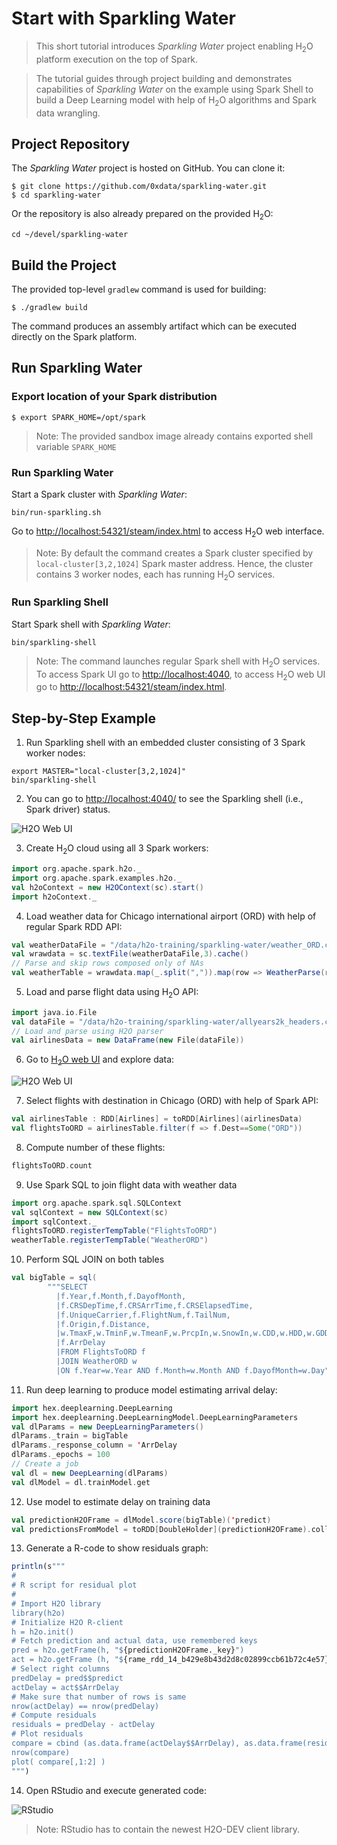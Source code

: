 # Start with Sparkling Water

> This short tutorial introduces _Sparkling Water_ project 
enabling H<sub>2</sub>O platform execution on the top of Spark.

> The tutorial guides through project building and demonstrates
> capabilities of _Sparkling Water_ on the example using Spark Shell
> to build a Deep Learning model with help of H<sub>2</sub>O algorithms and Spark data wrangling. 


## Project Repository
The _Sparkling Water_ project is hosted on GitHub. 
You can clone it:

```
$ git clone https://github.com/0xdata/sparkling-water.git
$ cd sparkling-water
```

Or the repository is also already prepared on the provided H<sub>2</sub>O:
```
cd ~/devel/sparkling-water
```

## Build the Project
The provided top-level `gradlew` command is used for building:
```
$ ./gradlew build
```

The command produces an assembly artifact which can be
executed directly on the Spark platform.

## Run Sparkling Water

### Export location of your Spark distribution 

```
$ export SPARK_HOME=/opt/spark
```
> Note: The provided sandbox image already contains exported shell variable `SPARK_HOME`


### Run Sparkling Water
Start a Spark cluster with _Sparkling Water_:
```
bin/run-sparkling.sh
``` 

Go to [http://localhost:54321/steam/index.html](http://localhost:54321/steam/index.html) to access H<sub>2</sub>O web interface.

> Note: By default the command creates a Spark cluster specified by `local-cluster[3,2,1024]` Spark master address. Hence, the cluster contains 3 worker nodes, each has running H<sub>2</sub>O services.

### Run Sparkling Shell
Start Spark shell with _Sparkling Water_:
```
bin/sparkling-shell
```

> Note: The command launches regular Spark shell with H<sub>2</sub>O services. To access Spark UI go to [http://localhost:4040](http://localhost:4040), to access H<sub>2</sub>O web UI go to [http://localhost:54321/steam/index.html](http://localhost:54321/steam/index.html).

## Step-by-Step Example

1. Run Sparkling shell with an embedded cluster consisting of 3 Spark worker nodes:
  ```
  export MASTER="local-cluster[3,2,1024]"
  bin/sparkling-shell
  ```

2. You can go to [http://localhost:4040/](http://localhost:4040/) to see the Sparkling shell (i.e., Spark driver) status.

  ![H2O Web UI](images/spark-ui.png)

3. Create H<sub>2</sub>O cloud using all 3 Spark workers:
  ```scala
  import org.apache.spark.h2o._
  import org.apache.spark.examples.h2o._
  val h2oContext = new H2OContext(sc).start()
  import h2oContext._
  ```

4. Load weather data for Chicago international airport (ORD) with help of regular Spark RDD API:
  ```scala
  val weatherDataFile = "/data/h2o-training/sparkling-water/weather_ORD.csv"
  val wrawdata = sc.textFile(weatherDataFile,3).cache()
  // Parse and skip rows composed only of NAs
  val weatherTable = wrawdata.map(_.split(",")).map(row => WeatherParse(row)).filter(!_.isWrongRow())
  ```

5. Load and parse flight data using H<sub>2</sub>O API:
  ```scala
  import java.io.File
  val dataFile = "/data/h2o-training/sparkling-water/allyears2k_headers.csv.gz"
  // Load and parse using H2O parser
  val airlinesData = new DataFrame(new File(dataFile))
  ```

6. Go to [H<sub>2</sub>O web UI](http://localhost:54321/steam/index.html) and explore data:

  ![H2O Web UI](images/h2o-ui.png)

7. Select flights with destination in Chicago (ORD) with help of Spark API:
  ```scala
  val airlinesTable : RDD[Airlines] = toRDD[Airlines](airlinesData)
  val flightsToORD = airlinesTable.filter(f => f.Dest==Some("ORD"))
  ```
  
8. Compute number of these flights:
  ```scala
  flightsToORD.count
  ```

9. Use Spark SQL to join flight data with weather data
  ```scala
  import org.apache.spark.sql.SQLContext
  val sqlContext = new SQLContext(sc)
  import sqlContext._
  flightsToORD.registerTempTable("FlightsToORD")
  weatherTable.registerTempTable("WeatherORD")
  ```

10. Perform SQL JOIN on both tables
  ```scala
  val bigTable = sql(
          """SELECT
            |f.Year,f.Month,f.DayofMonth,
            |f.CRSDepTime,f.CRSArrTime,f.CRSElapsedTime,
            |f.UniqueCarrier,f.FlightNum,f.TailNum,
            |f.Origin,f.Distance,
            |w.TmaxF,w.TminF,w.TmeanF,w.PrcpIn,w.SnowIn,w.CDD,w.HDD,w.GDD,
            |f.ArrDelay
            |FROM FlightsToORD f
            |JOIN WeatherORD w
            |ON f.Year=w.Year AND f.Month=w.Month AND f.DayofMonth=w.Day""".stripMargin)
  ```
  
11. Run deep learning to produce model estimating arrival delay:
  ```scala
  import hex.deeplearning.DeepLearning
  import hex.deeplearning.DeepLearningModel.DeepLearningParameters
  val dlParams = new DeepLearningParameters()
  dlParams._train = bigTable
  dlParams._response_column = 'ArrDelay
  dlParams._epochs = 100
  // Create a job  
  val dl = new DeepLearning(dlParams)
  val dlModel = dl.trainModel.get
  ```

12. Use model to estimate delay on training data
  ```scala
  val predictionH2OFrame = dlModel.score(bigTable)('predict)
  val predictionsFromModel = toRDD[DoubleHolder](predictionH2OFrame).collect.map(_.result.getOrElse(Double.NaN))
  ```
  
13. Generate a R-code to show residuals graph:
  ```R
  println(s"""
  #
  # R script for residual plot
  #
  # Import H2O library
  library(h2o)
  # Initialize H2O R-client
  h = h2o.init()
  # Fetch prediction and actual data, use remembered keys
  pred = h2o.getFrame(h, "${predictionH2OFrame._key}")
  act = h2o.getFrame (h, "${rame_rdd_14_b429e8b43d2d8c02899ccb61b72c4e57}")
  # Select right columns
  predDelay = pred$$predict
  actDelay = act$$ArrDelay
  # Make sure that number of rows is same  
  nrow(actDelay) == nrow(predDelay)
  # Compute residuals  
  residuals = predDelay - actDelay
  # Plot residuals   
  compare = cbind (as.data.frame(actDelay$$ArrDelay), as.data.frame(residuals$$predict))
  nrow(compare)
  plot( compare[,1:2] )
  """)
  ```

14. Open RStudio and execute generated code:

  ![RStudio](images/rstudio.png)

  > Note: RStudio has to contain the newest H2O-DEV client library.

